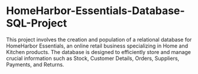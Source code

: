 # HomeHarbor-Essentials-Database-SQL-Project
This project involves the creation and population of a relational database for HomeHarbor Essentials, an online retail business specializing in Home and Kitchen products. The database is designed to efficiently store and manage crucial information such as Stock, Customer Details, Orders, Suppliers, Payments, and Returns.
